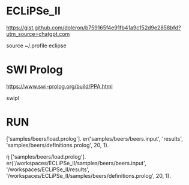 # ECLiPSe_II

https://gist.github.com/doleron/b759165f4e91fb41a9c152d9e2858bfd?utm_source=chatgpt.com

source ~/.profile
eclipse


# SWI Prolog

https://www.swi-prolog.org/build/PPA.html

swipl



# RUN

['samples/beers/load.prolog'].
er('samples/beers/beers.input', 'results', 'samples/beers/definitions.prolog', 20, 1).

ή
['samples/beers/load.prolog'].
er('/workspaces/ECLiPSe_II/samples/beers/beers.input', '/workspaces/ECLiPSe_II/results', '/workspaces/ECLiPSe_II/samples/beers/definitions.prolog', 20, 1).
